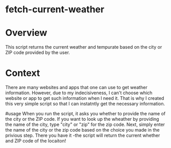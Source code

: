 # fetch-current-weather

# Overview
This script returns the current weather and tempurate based on the city or ZIP code provided by the user.

# Context
There are many websites and apps that one can use to get weather information. However, due to my indecisiveness, I can't choose which website or app to get such information when I need it. That is why I created this very simple script so that I can instatntly get the necessary information.

#usage
When you run the script, it asks you whether to provide the name of the city or the ZIP code. If you want to look up the wheather by providing the name of the city, type "city" or "zip" for the zip code.
Next, simply enter the name of the city or the zip code based on the choice you made in the privious step.
There you have it -the script will return the current whether and ZIP code of the locaiton!
